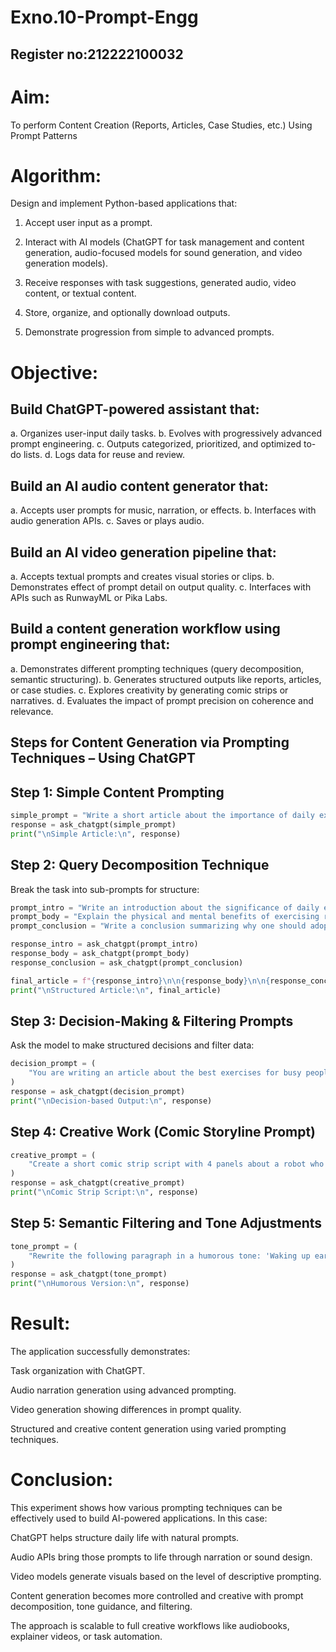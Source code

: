 # Exno.10-Prompt-Engg
## Register no:212222100032
# Aim: 
To perform Content Creation (Reports, Articles, Case Studies, etc.) Using Prompt Patterns

# Algorithm: 
Design and implement Python-based applications that:

1. Accept user input as a prompt.

2. Interact with AI models (ChatGPT for task management and content generation, audio-focused models for sound generation, and video generation models).

3. Receive responses with task suggestions, generated audio, video content, or textual content.

4. Store, organize, and optionally download outputs.

5. Demonstrate progression from simple to advanced prompts.

# Objective:

## Build ChatGPT-powered assistant that:

a. Organizes user-input daily tasks.
b. Evolves with progressively advanced prompt engineering.
c. Outputs categorized, prioritized, and optimized to-do lists.
d. Logs data for reuse and review.

## Build an AI audio content generator that:

a. Accepts user prompts for music, narration, or effects.
b. Interfaces with audio generation APIs.
c. Saves or plays audio.

## Build an AI video generation pipeline that:

a. Accepts textual prompts and creates visual stories or clips.
b. Demonstrates effect of prompt detail on output quality.
c. Interfaces with APIs such as RunwayML or Pika Labs.

## Build a content generation workflow using prompt engineering that:

a. Demonstrates different prompting techniques (query decomposition, semantic structuring).
b. Generates structured outputs like reports, articles, or case studies.
c. Explores creativity by generating comic strips or narratives.
d. Evaluates the impact of prompt precision on coherence and relevance.

## Steps for Content Generation via Prompting Techniques – Using ChatGPT

## Step 1: Simple Content Prompting
```py
simple_prompt = "Write a short article about the importance of daily exercise."
response = ask_chatgpt(simple_prompt)
print("\nSimple Article:\n", response)
```
## Step 2: Query Decomposition Technique
Break the task into sub-prompts for structure:
```py
prompt_intro = "Write an introduction about the significance of daily exercise."
prompt_body = "Explain the physical and mental benefits of exercising regularly."
prompt_conclusion = "Write a conclusion summarizing why one should adopt daily exercise."

response_intro = ask_chatgpt(prompt_intro)
response_body = ask_chatgpt(prompt_body)
response_conclusion = ask_chatgpt(prompt_conclusion)

final_article = f"{response_intro}\n\n{response_body}\n\n{response_conclusion}"
print("\nStructured Article:\n", final_article)
```
## Step 3: Decision-Making & Filtering Prompts
Ask the model to make structured decisions and filter data:
```py
decision_prompt = (
    "You are writing an article about the best exercises for busy people. Choose top 3 based on time efficiency, impact, and accessibility."
)
response = ask_chatgpt(decision_prompt)
print("\nDecision-based Output:\n", response)
```
## Step 4: Creative Work (Comic Storyline Prompt)
```py
creative_prompt = (
    "Create a short comic strip script with 4 panels about a robot who learns to cook pasta."
)
response = ask_chatgpt(creative_prompt)
print("\nComic Strip Script:\n", response)
```
## Step 5: Semantic Filtering and Tone Adjustments
```py
tone_prompt = (
    "Rewrite the following paragraph in a humorous tone: 'Waking up early is good for productivity, but hard to do.'"
)
response = ask_chatgpt(tone_prompt)
print("\nHumorous Version:\n", response)
```
# Result:

The application successfully demonstrates:

Task organization with ChatGPT.

Audio narration generation using advanced prompting.

Video generation showing differences in prompt quality.

Structured and creative content generation using varied prompting techniques.

# Conclusion:
This experiment shows how various prompting techniques can be effectively used to build AI-powered applications. In this case:

ChatGPT helps structure daily life with natural prompts.

Audio APIs bring those prompts to life through narration or sound design.

Video models generate visuals based on the level of descriptive prompting.

Content generation becomes more controlled and creative with prompt decomposition, tone guidance, and filtering.

The approach is scalable to full creative workflows like audiobooks, explainer videos, or task automation.


